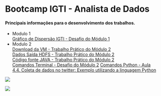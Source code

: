 # Bootcamp IGTI - Analista de Dados

<h4>Principais informações para o desenvolvimento dos trabalhos.</h4>

<ul>
  <li>Modulo 1</li>
    <a href="https://docs.google.com/document/d/175rvUz5UroFAeps4wDupSNMCBDLQwsO8TIt-AzCTcwo/edit?usp=sharing">Gráfico de Dispersão IGTI - Desafio do Módulo 1</a>

  <li>Modulo 2</li>
    <a href="https://drive.google.com/drive/u/1/folders/17Kv5wwkpVnJ0MPNPYn7uEckWmp2cRE-Y">Download da VM - Trabalho Prático do Módulo      2</a><br>
    <a href="https://docs.google.com/document/d/18ax-_Gsn5HUV3Cl4OMaL0wub6vW48N0r5FFdbRs2OIc/edit?usp=sharing">Dados Saída HDFS - Trabalho Prático do Módulo 2</a><br>
    <a href="https://docs.google.com/document/d/1PrDqknX4SLk0zmF9XSMN2Ost_f34vg3B24JJw0ByTO4/edit?usp=sharing">Código fonte JAVA - Trabalho Prático do Módulo 2</a><br>
    <a href="https://docs.google.com/document/d/1Ek17Jbe2f2oMFlVDq-3dgOJkcmRKdXucR_g97lu4IiI/edit?usp=sharing">Comandos Terminal - Desafio do Módulo 2</a>
	<a href="https://drive.google.com/file/d/1FDp38BI6NzivRINSSlynbCF6GhhxXV1B/view">Comandos Python - Aula 4.4. Coleta de dados no twitter: Exemplo utilizando a linguagem Python</a>
</ul>

![](Cronograma.png)

![](Jornada_Bootcamp.png)
